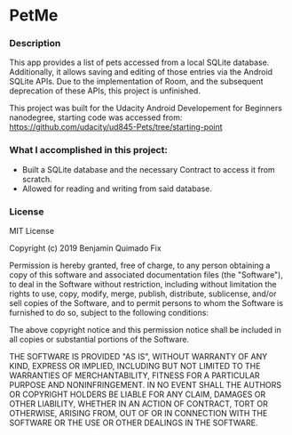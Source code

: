 # PetMe

### Description
This app provides a list of pets accessed from a local SQLite database.
Additionally, it allows saving and editing of those entries via the Android SQLite APIs.
Due to the implementation of Room, and the subsequent deprecation of these APIs, this project is unfinished.

This project was built for the Udacity Android Developement for Beginners nanodegree, starting code was accessed from:
https://github.com/udacity/ud845-Pets/tree/starting-point


### What I accomplished in this project:

* Built a SQLite database and the necessary Contract to access it from scratch.
* Allowed for reading and writing from said database.

### License

MIT License

Copyright (c) 2019 Benjamin Quimado Fix

Permission is hereby granted, free of charge, to any person obtaining a copy
of this software and associated documentation files (the "Software"), to deal
in the Software without restriction, including without limitation the rights
to use, copy, modify, merge, publish, distribute, sublicense, and/or sell
copies of the Software, and to permit persons to whom the Software is
furnished to do so, subject to the following conditions:

The above copyright notice and this permission notice shall be included in all
copies or substantial portions of the Software.

THE SOFTWARE IS PROVIDED "AS IS", WITHOUT WARRANTY OF ANY KIND, EXPRESS OR
IMPLIED, INCLUDING BUT NOT LIMITED TO THE WARRANTIES OF MERCHANTABILITY,
FITNESS FOR A PARTICULAR PURPOSE AND NONINFRINGEMENT. IN NO EVENT SHALL THE
AUTHORS OR COPYRIGHT HOLDERS BE LIABLE FOR ANY CLAIM, DAMAGES OR OTHER
LIABILITY, WHETHER IN AN ACTION OF CONTRACT, TORT OR OTHERWISE, ARISING FROM,
OUT OF OR IN CONNECTION WITH THE SOFTWARE OR THE USE OR OTHER DEALINGS IN THE
SOFTWARE.

